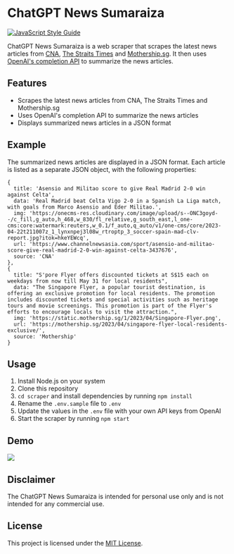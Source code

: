 # ChatGPT News Sumaraiza
[![JavaScript Style Guide](https://cdn.rawgit.com/standard/standard/master/badge.svg)](https://github.com/standard/standard)

ChatGPT News Sumaraiza is a web scraper that scrapes the latest news articles from [CNA](https://www.channelnewsasia.com/), [The Straits Times](https://www.straitstimes.com/) and [Mothership.sg](https://mothership.sg/). It then uses [OpenAI's completion API](https://platform.openai.com/docs/guides/completion) to summarize the news articles.

## Features

- Scrapes the latest news articles from CNA, The Straits Times and Mothership.sg
- Uses OpenAI's completion API to summarize the news articles
- Displays summarized news articles in a JSON format

## Example

The summarized news articles are displayed in a JSON format. Each article is listed as a separate JSON object, with the following properties:

```
{
  title: 'Asensio and Militao score to give Real Madrid 2-0 win against Celta',
  data: 'Real Madrid beat Celta Vigo 2-0 in a Spanish La Liga match, with goals from Marco Asensio and Eder Militao.',
  img: 'https://onecms-res.cloudinary.com/image/upload/s--ONC3goyd--/c_fill,g_auto,h_468,w_830/fl_relative,g_south_east,l_one-cms:core:watermark:reuters,w_0.1/f_auto,q_auto/v1/one-cms/core/2023-04-22t211007z_1_lynxnpej3l08w_rtroptp_3_soccer-spain-mad-clv-report.jpg?itok=hkeYEWcq',
  url: 'https://www.channelnewsasia.com/sport/asensio-and-militao-score-give-real-madrid-2-0-win-against-celta-3437676',
  source: 'CNA'
},
{
  title: "S'pore Flyer offers discounted tickets at S$15 each on weekdays from now till May 31 for local residents",
  data: "The Singapore Flyer, a popular tourist destination, is offering an exclusive promotion for local residents. The promotion includes discounted tickets and special activities such as heritage tours and movie screenings. This promotion is part of the Flyer's efforts to encourage locals to visit the attraction.",
  img: 'https://static.mothership.sg/1/2023/04/Singapore-Flyer.png',
  url: 'https://mothership.sg/2023/04/singapore-flyer-local-residents-exclusive/',
  source: 'Mothership'
}
```

## Usage

1. Install Node.js on your system
2. Clone this repository
3. `cd scraper` and install dependencies by running `npm install`
4. Rename the `.env.sample` file to `.env`
5. Update the values in the `.env` file with your own API keys from OpenAI
6. Start the scraper by running `npm start`

## Demo
![](https://github.com/ycluis/chatgpt-news-samaraiza/blob/main/scraper/demo.gif)

## Disclaimer

The ChatGPT News Sumaraiza is intended for personal use only and is not intended for any commercial use.

## License

This project is licensed under the [MIT License](https://opensource.org/licenses/MIT).
